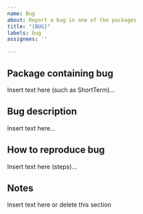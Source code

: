```yaml
---
name: Bug
about: Report a bug in one of the packages
title: "{BUG}"
labels: bug
assignees: ''

---
```


## Package containing bug

Insert text here (such as ShortTerm)...

## Bug description

Insert text here...

## How to reproduce bug

Insert text here (steps)...

## Notes

Insert text here or delete this section
